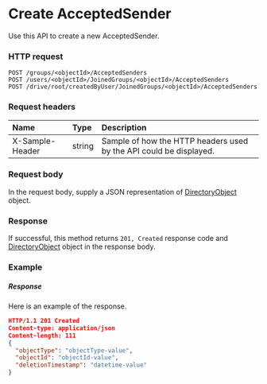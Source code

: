 # Create AcceptedSender

Use this API to create a new AcceptedSender.
### HTTP request
```http
POST /groups/<objectId>/AcceptedSenders
POST /users/<objectId>/JoinedGroups/<objectId>/AcceptedSenders
POST /drive/root/createdByUser/JoinedGroups/<objectId>/AcceptedSenders

```
### Request headers
| Name       | Type | Description|
|:---------------|:--------|:----------|
| X-Sample-Header  | string  | Sample of how the HTTP headers used by the API could be displayed.|

### Request body
In the request body, supply a JSON representation of [DirectoryObject](../resources/directoryobject.md) object.


### Response
If successful, this method returns `201, Created` response code and [DirectoryObject](../resources/directoryobject.md) object in the response body.

### Example
##### Response
Here is an example of the response.
```json
HTTP/1.1 201 Created
Content-type: application/json
Content-length: 111
{
  "objectType": "objectType-value",
  "objectId": "objectId-value",
  "deletionTimestamp": "datetime-value"
}
```

<!-- uuid: 75f58211-dae5-412e-b0c3-510832ce9697
2015-10-09 18:41:46 UTC -->